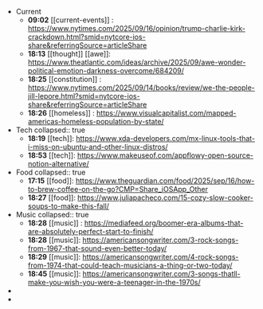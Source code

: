 - Current
	- **09:02** [[current-events]] : https://www.nytimes.com/2025/09/16/opinion/trump-charlie-kirk-crackdown.html?smid=nytcore-ios-share&referringSource=articleShare
	- **18:13** [[thought]] [[awe]]:  https://www.theatlantic.com/ideas/archive/2025/09/awe-wonder-political-emotion-darkness-overcome/684209/
	- **18:25** [[constitution]] : https://www.nytimes.com/2025/09/14/books/review/we-the-people-jill-lepore.html?smid=nytcore-ios-share&referringSource=articleShare
	- **18:26** [[homeless]] :  https://www.visualcapitalist.com/mapped-americas-homeless-population-by-state/
- Tech
  collapsed:: true
	- **18:19** [[tech]]:  https://www.xda-developers.com/mx-linux-tools-that-i-miss-on-ubuntu-and-other-linux-distros/
	- **18:53** [[tech]]:  https://www.makeuseof.com/appflowy-open-source-notion-alternative/
- Food
  collapsed:: true
	- **17:15** [[food]]:  https://www.theguardian.com/food/2025/sep/16/how-to-brew-coffee-on-the-go?CMP=Share_iOSApp_Other
	- **18:27** [[food]]:  https://www.juliapacheco.com/15-cozy-slow-cooker-soups-to-make-this-fall/
- Music
  collapsed:: true
	- **18:28** [[music]] :  https://mediafeed.org/boomer-era-albums-that-are-absolutely-perfect-start-to-finish/
	- **18:28** [[music]]:  https://americansongwriter.com/3-rock-songs-from-1967-that-sound-even-better-today/
	- **18:29** [[music]]:  https://americansongwriter.com/4-rock-songs-from-1974-that-could-teach-musicians-a-thing-or-two-today/
	- **18:45** [[music]]:  https://americansongwriter.com/3-songs-thatll-make-you-wish-you-were-a-teenager-in-the-1970s/
-
-
